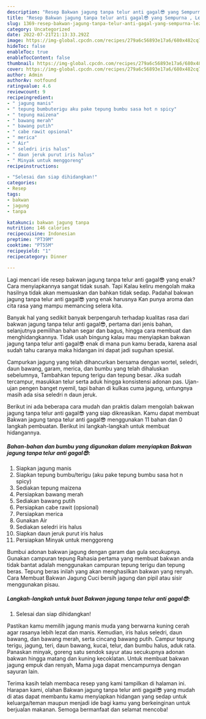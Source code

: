 ```yaml
---
description: "Resep Bakwan jagung tanpa telur anti gagal😎 yang Sempurna , Lezat Sekali"
title: "Resep Bakwan jagung tanpa telur anti gagal😎 yang Sempurna , Lezat Sekali"
slug: 1369-resep-bakwan-jagung-tanpa-telur-anti-gagal-yang-sempurna-lezat-sekali
category: Uncategorized
date: 2022-07-21T21:13:33.292Z
image: https://img-global.cpcdn.com/recipes/279a6c56893e17a6/680x482cq70/bakwan-jagung-tanpa-telur-anti-gagal-foto-resep-utama.jpg
hideToc: false
enableToc: true
enableTocContent: false
thumbnail: https://img-global.cpcdn.com/recipes/279a6c56893e17a6/680x482cq70/bakwan-jagung-tanpa-telur-anti-gagal-foto-resep-utama.jpg
cover: https://img-global.cpcdn.com/recipes/279a6c56893e17a6/680x482cq70/bakwan-jagung-tanpa-telur-anti-gagal-foto-resep-utama.jpg
author: Admin
authorAv: notfound
ratingvalue: 4.6
reviewcount: 9
recipeingredient:
- " jagung manis"
- " tepung bumbuterigu aku pake tepung bumbu sasa hot n spicy"
- " tepung maizena"
- " bawang merah"
- " bawang putih"
- " cabe rawit opsional"
- " merica"
- " Air"
- " seledri iris halus"
- " daun jeruk purut iris halus"
- " Minyak untuk menggoreng"
recipeinstructions:

- "Selesai dan siap dihidangkan!"
categories:
- Resep
tags:
- bakwan
- jagung
- tanpa

katakunci: bakwan jagung tanpa 
nutrition: 146 calories
recipecuisine: Indonesian
preptime: "PT39M"
cooktime: "PT55M"
recipeyield: "1"
recipecategory: Dinner

---
```



Lagi mencari ide resep bakwan jagung tanpa telur anti gagal😎 yang enak? Cara menyiapkannya sangat tidak susah. Tapi Kalau keliru mengolah maka hasilnya tidak akan memuaskan dan bahkan tidak sedap. Padahal bakwan jagung tanpa telur anti gagal😎 yang enak harusnya Kan punya aroma dan cita rasa yang mampu memancing selera kita.


Banyak hal yang sedikit banyak berpengaruh terhadap kualitas rasa dari bakwan jagung tanpa telur anti gagal😎, pertama dari jenis bahan, selanjutnya pemilihan bahan segar dan bagus, hingga cara membuat dan menghidangkannya. Tidak usah bingung kalau mau menyiapkan bakwan jagung tanpa telur anti gagal😎 enak di mana pun kamu berada, karena asal sudah tahu caranya maka hidangan ini dapat jadi suguhan spesial.

Campurkan jagung yang telah dihancurkan bersama dengan wortel, seledri, daun bawang, garam, merica, dan bumbu yang telah dihaluskan sebelumnya, Tambahkan tepung terigu dan tepung besar. Jika sudah tercampur, masukkan telur serta aduk hingga konsistensi adonan pas. Ujan-ujan pengen banget nyemil, tapi bahan di kulkas cuma jagung, untungnya masih ada sisa seledri n daun jeruk.


Berikut ini ada beberapa cara mudah dan praktis dalam mengolah bakwan jagung tanpa telur anti gagal😎 yang siap dikreasikan. Kamu dapat membuat Bakwan jagung tanpa telur anti gagal😎 menggunakan 11 bahan dan 0 langkah pembuatan. Berikut ini langkah-langkah untuk membuat hidangannya.

<!--inarticleads1-->

##### Bahan-bahan dan bumbu yang digunakan dalam menyiapkan Bakwan jagung tanpa telur anti gagal😎:

1. Siapkan  jagung manis
1. Siapkan  tepung bumbu/terigu (aku pake tepung bumbu sasa hot n spicy)
1. Sediakan  tepung maizena
1. Persiapkan  bawang merah
1. Sediakan  bawang putih
1. Persiapkan  cabe rawit (opsional)
1. Persiapkan  merica
1. Gunakan  Air
1. Sediakan  seledri iris halus
1. Siapkan  daun jeruk purut iris halus
1. Persiapkan  Minyak untuk menggoreng


Bumbui adonan bakwan jagung dengan garam dan gula secukupnya. Gunakan campuran tepung Rahasia pertama yang membuat bakwan anda tidak bantat adalah menggunakan campuran tepung terigu dan tepung beras. Tepung beras inilah yang akan menghasilkan bakwan yang renyah. Cara Membuat Bakwan Jagung Cuci bersih jagung dan pipil atau sisir menggunakan pisau. 

<!--inarticleads2-->

##### Langkah-langkah untuk buat Bakwan jagung tanpa telur anti gagal😎:


1. Selesai dan siap dihidangkan!

Pastikan kamu memilih jagung manis muda yang berwarna kuning cerah agar rasanya lebih lezat dan manis. Kemudian, iris halus seledri, daun bawang, dan bawang merah, serta cincang bawang putih. Campur tepung terigu, jagung, teri, daun bawang, kucai, telur, dan bumbu halus, aduk rata. Panaskan minyak, goreng satu sendok sayur atau secukupnya adonan bakwan hingga matang dan kuning kecoklatan. Untuk membuat bakwan jagung empuk dan renyah, Mama juga dapat mencampurnya dengan sayuran lain. 

Terima kasih telah membaca resep yang kami tampilkan di halaman ini. Harapan kami, olahan Bakwan jagung tanpa telur anti gagal😎 yang mudah di atas dapat membantu kamu menyiapkan hidangan yang sedap untuk keluarga/teman maupun menjadi ide bagi kamu yang berkeinginan untuk berjualan makanan. Semoga bermanfaat dan selamat mencoba!
